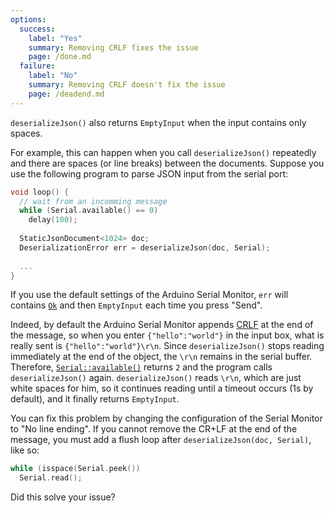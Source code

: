 ```yaml
---
options:
  success:
    label: "Yes"
    summary: Removing CRLF fixes the issue
    page: /done.md
  failure:
    label: "No"
    summary: Removing CRLF doesn't fix the issue
    page: /deadend.md
---
```


`deserializeJson()` also returns `EmptyInput` when the input contains only spaces.

For example, this can happen when you call `deserializeJson()` repeatedly and there are spaces (or line breaks) between the documents. Suppose you use the following program to parse JSON input from the serial port:

```c++
void loop() {
  // wait from an incomming message
  while (Serial.available() == 0)
    delay(100);
    
  StaticJsonDocument<1024> doc;
  DeserializationError err = deserializeJson(doc, Serial);
  
  ...
}
```

If you use the default settings of the Arduino Serial Monitor, `err` will contains [`Ok`](/v6/api/misc/deserializationerror/#ok) and then `EmptyInput` each time you press "Send".

Indeed, by default the Arduino Serial Monitor appends [CRLF](https://fr.wikipedia.org/wiki/Carriage_Return_Line_Feed) at the end of the message, so when you enter `{"hello":"world"}` in the input box, what is really sent is `{"hello":"world"}\r\n`.
Since `deserializeJson()` stops reading immediately at the end of the object, the `\r\n` remains in the serial buffer.
Therefore, [`Serial::available()`](https://www.arduino.cc/reference/en/language/functions/communication/serial/available/) returns `2` and the program calls `deserializeJson()` again.
`deserializeJson()` reads `\r\n`, which are just white spaces for him, so it continues reading until a timeout occurs (1s by default), and it finally returns `EmptyInput`.

You can fix this problem by changing the configuration of the Serial Monitor to "No line ending".
If you cannot remove the CR+LF at the end of the message, you must add a flush loop after `deserializeJson(doc, Serial)`, like so:

```c++
while (isspace(Serial.peek())
  Serial.read();
```

Did this solve your issue?
